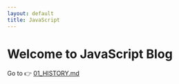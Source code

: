 ```yaml
---
layout: default
title: JavaScript
---
```


# Welcome to JavaScript Blog
Go to 👉 [01_HISTORY.md](https://abhishek29104.github.io/JavaScript/J.S_LEARN/01_HISTORY.md)
